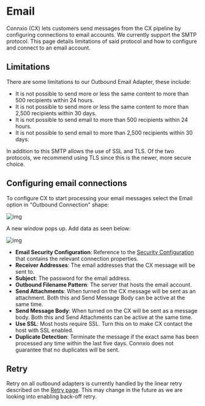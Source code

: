 # Email

Connxio (CX) lets customers send messages from the CX pipeline by configuring connections to email accounts. We currently support the SMTP protocol. This page details limitations of said protocol and how to configure and connect to an email account.

## Limitations

There are some limitations to our Outbound Email Adapter, these include:

- It is not possible to send more or less the same content to more than 500 recipients within 24 hours.
- It is not possible to send more or less the same content to more than 2,500 recipients within 30 days.
- It is not possible to send email to more than 500 recipients within 24 hours.
- It is not possible to send email to more than 2,500 recipients within 30 days.

 In addition to this SMTP allows the use of SSL and TLS. Of the two protocols, we recommend using TLS since this is the newer, more secure choice.

## Configuring email connections

To configure CX to start processing your email messages select the Email option in "Outbound Connection" shape:

![img](https://cmhpictsa.blob.core.windows.net/pictures/Azure%20storage%20menu.png?sv=2020-04-08&st=2021-10-27T11%3A56%3A53Z&se=2040-10-28T12%3A56%3A00Z&sr=b&sp=r&sig=S%2FltUS0elTLePVt5Aq536uNkr7Pa9XcY8ovTFJLUhmc%3D)

A new window pops up. Add data as seen below:

![img](https://cmhpictsa.blob.core.windows.net/pictures/Email%20config.PNG?sv=2020-04-08&st=2021-11-03T09%3A18%3A05Z&se=2040-11-04T09%3A18%3A00Z&sr=b&sp=r&sig=EBWhGmnlgHWBK8tH5JmkqcRVkU7rlR9B9XrD0tDKEro%3D)

- **Email Security Configuration**: Reference to the [Security Configuration](/connxio-portal/security-configurations) that contains the relevant connection properties.
- **Receiver Addresses**: The email addresses that the CX message will be sent to.
- **Subject**: The password for the email address.
- **Outbound Filename Pattern**: The server that hosts the email account.
- **Send Attachments**: When turned on the CX message will be sent as an attachment. Both this and Send Message Body can be active at the same time.
- **Send Message Body**: When turned on the CX will be sent as a message body. Both this and Send Attachments can be active at the same time.
- **Use SSL**: Most hosts require SSL. Turn this on to make CX contact the host with SSL enabled.
- **Duplicate Detection**: Terminate the message if the exact same has been processed any time within the last five days. Connxio does not guarantee that no duplicates will be sent.

## Retry

Retry on all outbound adapters is currently handled by the linear retry described on the [Retry page](/concepts/retry). This may change in the future as we are looking into enabling back-off retry.
